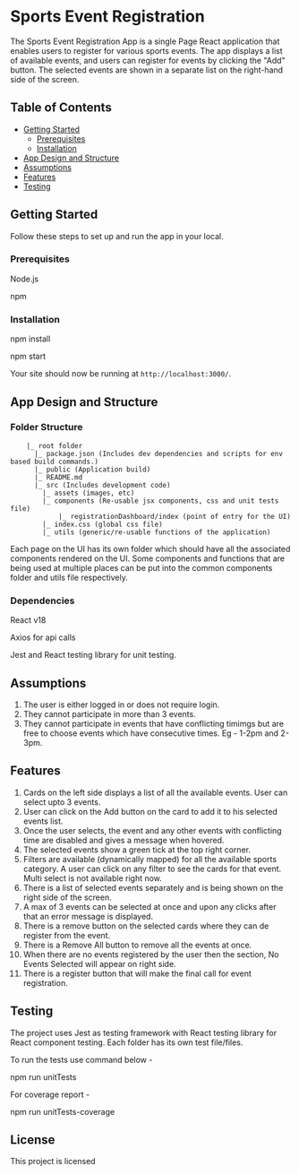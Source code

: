# Sports Event Registration

The Sports Event Registration App is a single Page React application that enables users to register for various sports events. The app displays a list of available events, and users can register for events by clicking the "Add" button. 
The selected events are shown in a separate list on the right-hand side of the screen.

## Table of Contents

- [Getting Started](#getting-started)
  - [Prerequisites](#prerequisites)
  - [Installation](#installation)
- [App Design and Structure](#app-design)
- [Assumptions](#assumptions)
- [Features](#features)
- [Testing](#testing)

## Getting Started

Follow these steps to set up and run the app in your local.

### Prerequisites

Node.js

npm

### Installation

npm install

npm start

Your site should now be running at `http://localhost:3000/`.

## App Design and Structure

### Folder Structure 

```
	|_ root folder
	  |_ package.json (Includes dev dependencies and scripts for env based build commands.)
	  |_ public (Application build)
	  |_ README.md
	  |_ src (Includes development code)
	  	|_ assets (images, etc)
		|_ components (Re-usable jsx components, css and unit tests file)
            |_ registrationDashboard/index (point of entry for the UI)
		|_ index.css (global css file)
		|_ utils (generic/re-usable functions of the application)
```
Each page on the UI has its own folder which should have all the associated components rendered on the UI. Some components and functions that are being used at multiple places can be put into the common components folder and utils file respectively.

### Dependencies
React v18

Axios for api calls

Jest and React testing library for unit testing.

## Assumptions

1. The user is either logged in or does not require login.
2. They cannot participate in more than 3 events.
3. They cannot participate in events that have conflicting timimgs but are free to choose events which have consecutive times. Eg - 1-2pm and 2-3pm.  

## Features

1. Cards on the left side displays a list of all the available events. User can select upto 3 events.
2. User can click on the Add button on the card to add it to his selected events list. 
3. Once the user selects, the event and any other events with conflicting time are disabled and gives a message when hovered.
4. The selected events show a green tick at the top right corner.
5. Filters are available (dynamically mapped) for all the available sports category. A user can click on any filter to see the cards for that event. Multi select is not available right now. 
6. There is a list of selected events separately and is being shown on the right side of the screen. 
7. A max of 3 events can be selected at once and upon any clicks after that an error message is displayed. 
8. There is a remove button on the selected cards where they can de register from the event. 
9. There is a Remove All button to remove all the events at once.
10. When there are no events registered by the user then the section, No Events  Selected will appear on right side. 
11. There is a register button that will make the final call for event registration.

## Testing

The project uses Jest as testing framework with React testing library for React component testing. 
Each folder has its own test file/files. 

To run the tests use command below - 

npm run unitTests

For coverage report - 

npm run unitTests-coverage

## License

This project is licensed
